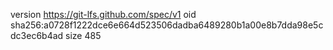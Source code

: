 version https://git-lfs.github.com/spec/v1
oid sha256:a0728f1222dce6e664d523506dadba6489280b1a00e8b7dda98e5cdc3ec6b4ad
size 485
